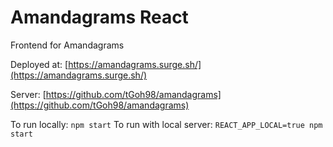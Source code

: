 # Amandagrams React
Frontend for Amandagrams

Deployed at: [https://amandagrams.surge.sh/](https://amandagrams.surge.sh/)

Server: [https://github.com/tGoh98/amandagrams](https://github.com/tGoh98/amandagrams)

To run locally: `npm start`
To run with local server: `REACT_APP_LOCAL=true npm start`
